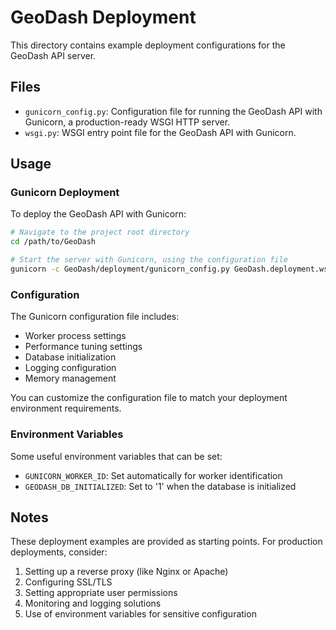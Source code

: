 # GeoDash Deployment

This directory contains example deployment configurations for the GeoDash API server.

## Files

- `gunicorn_config.py`: Configuration file for running the GeoDash API with Gunicorn, a production-ready WSGI HTTP server.
- `wsgi.py`: WSGI entry point file for the GeoDash API with Gunicorn.

## Usage

### Gunicorn Deployment

To deploy the GeoDash API with Gunicorn:

```bash
# Navigate to the project root directory
cd /path/to/GeoDash

# Start the server with Gunicorn, using the configuration file
gunicorn -c GeoDash/deployment/gunicorn_config.py GeoDash.deployment.wsgi:app
```

### Configuration

The Gunicorn configuration file includes:

- Worker process settings
- Performance tuning settings
- Database initialization
- Logging configuration
- Memory management

You can customize the configuration file to match your deployment environment requirements.

### Environment Variables

Some useful environment variables that can be set:

- `GUNICORN_WORKER_ID`: Set automatically for worker identification
- `GEODASH_DB_INITIALIZED`: Set to '1' when the database is initialized

## Notes

These deployment examples are provided as starting points. For production deployments, consider:

1. Setting up a reverse proxy (like Nginx or Apache)
2. Configuring SSL/TLS
3. Setting appropriate user permissions
4. Monitoring and logging solutions
5. Use of environment variables for sensitive configuration